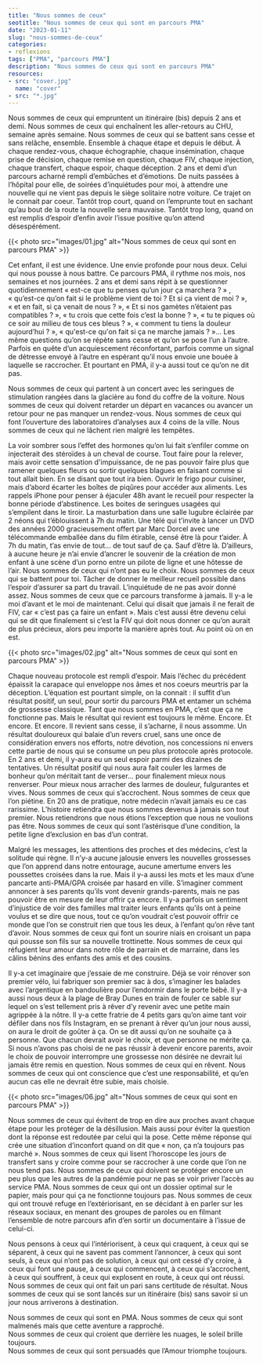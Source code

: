 ```yaml
---
title: "Nous sommes de ceux"
seotitle: "Nous sommes de ceux qui sont en parcours PMA"
date: "2023-01-11"
slug: "nous-sommes-de-ceux"
categories:
- reflexions
tags: ["PMA", "parcours PMA"]
description: "Nous sommes de ceux qui sont en parcours PMA"
resources:
- src: "cover.jpg"
  name: "cover"
- src: "*.jpg"
---
```

Nous sommes de ceux qui empruntent un itinéraire (bis) depuis 2 ans et demi. Nous sommes de ceux qui enchaînent les aller-retours au CHU, semaine après semaine. Nous sommes de ceux qui se battent sans cesse et sans relâche, ensemble. Ensemble à chaque étape et depuis le début. À chaque rendez-vous, chaque échographie, chaque insémination, chaque prise de décision, chaque remise en question, chaque FIV, chaque injection, chaque transfert, chaque espoir, chaque déception. 2 ans et demi d’un parcours acharné rempli d’embûches et d’émotions. De nuits passées à l’hôpital pour elle, de soirées d’inquiétudes pour moi, à attendre une nouvelle qui ne vient pas depuis le siège solitaire notre voiture. Ce trajet on le connait par coeur. Tantôt trop court, quand on l’emprunte tout en sachant qu’au bout de la route la nouvelle sera mauvaise. Tantôt trop long, quand on est remplis d’espoir d’enfin avoir l’issue positive qu’on attend désespérément.

{{< photo src="images/01.jpg" alt="Nous sommes de ceux qui sont en parcours PMA" >}}

Cet enfant, il est une évidence. Une envie profonde pour nous deux. Celui qui nous pousse à nous battre. Ce parcours PMA, il rythme nos mois, nos semaines et nos journées. 2 ans et demi sans répit à se questionner quotidiennement « est-ce que tu penses qu’un jour ça marchera ? » , « qu’est-ce qu’on fait si le problème vient de toi ? Et si ça vient de moi ? », « et en fait, si ça venait de nous ? », « Et si nos gamètes n’étaient pas compatibles ? », « tu crois que cette fois c’est la bonne ? », « tu te piques où ce soir au milieu de tous ces bleus ? », « comment tu tiens la douleur aujourd’hui ? », « qu'est-ce qu'on fait si ça ne marche jamais ? »… Les même questions qu’on se répète sans cesse et qu’on se pose l’un à l’autre. Parfois en quête d’un acquiescement réconfortant, parfois comme un signal de détresse envoyé à l’autre en espérant qu’il nous envoie une bouée à laquelle se raccrocher. Et pourtant en PMA, il y-a aussi tout ce qu’on ne dit pas.

Nous sommes de ceux qui partent à un concert avec les seringues de stimulation rangées dans la glacière au fond du coffre de la voiture. Nous sommes de ceux qui doivent retarder un départ en vacances ou avancer un retour pour ne pas manquer un rendez-vous. Nous sommes de ceux qui font l’ouverture des laboratoires d’analyses aux 4 coins de la ville. Nous sommes de ceux qui ne lâchent rien malgré les tempêtes.

La voir sombrer sous l’effet des hormones qu’on lui fait s’enfiler comme on injecterait des stéroïdes à un cheval de course. Tout faire pour la relever, mais avoir cette sensation d'impuissance, de ne pas pouvoir faire plus que ramener quelques fleurs ou sortir quelques blagues en faisant comme si tout allait bien. En se disant que tout ira bien. Ouvrir le frigo pour cuisiner, mais d’abord écarter les boîtes de piqûres pour accéder aux aliments. Les rappels iPhone pour penser à éjaculer 48h avant le recueil pour respecter la bonne période d’abstinence. Les boites de seringues usagées qui s’empilent dans le tiroir. La masturbation dans une salle lugubre éclairée par 2 néons qui t’éblouissent à 7h du matin. Une télé qui t’invite à lancer un DVD des années 2000 gracieusement offert par Marc Dorcel avec une télécommande emballée dans du film étirable, censé être là pour t’aider. À 7h du matin, t’as envie de tout… de tout sauf de ça. Sauf d’être là. D’ailleurs, à aucune heure je n’ai envie d’ancrer le souvenir de la création de mon enfant à une scène d’un porno entre un pilote de ligne et une hôtesse de l’air. Nous sommes de ceux qui n’ont pas eu le choix. Nous sommes de ceux qui se battent pour toi. Tâcher de donner le meilleur recueil possible dans l’espoir d’assurer sa part du travail. L’inquiétude de ne pas avoir donné assez. Nous sommes de ceux que ce parcours transforme à jamais. Il y-a le moi d’avant et le moi de maintenant. Celui qui disait que jamais il ne ferait de FIV, car « c’est pas ça faire un enfant ». Mais c’est aussi être devenu celui qui se dit que finalement si c’est la FIV qui doit nous donner ce qu’on aurait de plus précieux, alors peu importe la manière après tout. Au point où on en est.

{{< photo src="images/02.jpg" alt="Nous sommes de ceux qui sont en parcours PMA" >}}

Chaque nouveau protocole est rempli d’espoir. Mais l’échec du précédent épaissit la carapace qui enveloppe nos âmes et nos coeurs meurtris par la déception. L’équation est pourtant simple, on la connait : il suffit d’un résultat positif, un seul, pour sortir du parcours PMA et entamer un schéma de grossesse classique. Tant que nous sommes en PMA, c’est que ça ne fonctionne pas. Mais le résultat qui revient est toujours le même. Encore. Et encore. Et encore. Il revient sans cesse, il s’acharne, il nous assomme. Un résultat douloureux qui balaie d’un revers cruel, sans une once de considération envers nos efforts, notre dévotion, nos concessions ni envers cette partie de nous qui se consume un peu plus protocole après protocole. En 2 ans et demi, il y-aura eu un seul espoir parmi des dizaines de tentatives. Un résultat positif qui nous aura fait couler les larmes de bonheur qu’on méritait tant de verser… pour finalement mieux nous renverser. Pour mieux nous arracher des larmes de douleur, fulgurantes et vives. Nous sommes de ceux qui s’accrochent. Nous sommes de ceux que l’on piétine. En 20 ans de pratique, notre médecin n’avait jamais eu ce cas rarissime. L’histoire retiendra que nous sommes devenus à jamais son tout premier. Nous retiendrons que nous étions l’exception que nous ne voulions pas être. Nous sommes de ceux qui sont l’astérisque d’une condition, la petite ligne d’exclusion en bas d’un contrat.

Malgré les messages, les attentions des proches et des médecins, c’est la solitude qui règne. Il n’y-a aucune jalousie envers les nouvelles grossesses que l’on apprend dans notre entourage, aucune amertume envers les poussettes croisées dans la rue. Mais il y-a aussi les mots et les maux d’une pancarte anti-PMA/GPA croisée par hasard en ville. S’imaginer comment annoncer à ses parents qu’ils vont devenir grands-parents, mais ne pas pouvoir être en mesure de leur offrir ça encore. Il y-a parfois un sentiment d’injustice de voir des familles mal traiter leurs enfants qu’ils ont à peine voulus et se dire que nous, tout ce qu’on voudrait c’est pouvoir offrir ce monde que l’on se construit rien que tous les deux, à l’enfant qu’on rêve tant d’avoir. Nous sommes de ceux qui font un sourire niais en croisant un papa qui pousse son fils sur sa nouvelle trottinette. Nous sommes de ceux qui réfugient leur amour dans notre rôle de parrain et de marraine, dans les câlins bénins des enfants des amis et des cousins.

Il y-a cet imaginaire que j’essaie de me construire. Déjà se voir rénover son premier vélo, lui fabriquer son premier sac à dos, s’imaginer les balades avec l’argentique en bandoulière pour l’endormir dans le porte bébé. Il y-a aussi nous deux à la plage de Bray Dunes en train de fouler ce sable sur lequel on s’est tellement pris à rêver d’y revenir avec une petite main agrippée à la nôtre. Il y-a cette fratrie de 4 petits gars qu’on aime tant voir défiler dans nos fils Instagram, en se prenant à rêver qu’un jour nous aussi, on aura le droit de goûter à ça. On se dit aussi qu’on ne souhaite ça à personne. Que chacun devrait avoir le choix, et que personne ne mérite ça. Si nous n’avons pas choisi de ne pas réussir à devenir encore parents, avoir le choix de pouvoir interrompre une grossesse non désirée ne devrait lui jamais être remis en question. Nous sommes de ceux qui en rêvent. Nous sommes de ceux qui ont conscience que c’est une responsabilité, et qu’en aucun cas elle ne devrait être subie, mais choisie.

{{< photo src="images/06.jpg" alt="Nous sommes de ceux qui sont en parcours PMA" >}}

Nous sommes de ceux qui évitent de trop en dire aux proches avant chaque étape pour les protéger de la désillusion. Mais aussi pour éviter la question dont la réponse est redoutée par celui qui la pose. Cette même réponse qui crée une situation d’inconfort quand on dit que « non, ça n’a toujours pas marché ». Nous sommes de ceux qui lisent l’horoscope les jours de transfert sans y croire comme pour se raccrocher à une corde que l’on ne nous tend pas. Nous sommes de ceux qui doivent se protéger encore un peu plus que les autres de la pandémie pour ne pas se voir priver l’accès au service PMA. Nous sommes de ceux qui ont un dossier optimal sur le papier, mais pour qui ça ne fonctionne toujours pas. Nous sommes de ceux qui ont trouvé refuge en l’extériorisant, en se décidant à en parler sur les réseaux sociaux, en menant des groupes de paroles ou en filmant l’ensemble de notre parcours afin d’en sortir un documentaire à l’issue de celui-ci.

Nous pensons à ceux qui l’intériorisent, à ceux qui craquent, à ceux qui se séparent, à ceux qui ne savent pas comment l’annoncer, à ceux qui sont seuls, à ceux qui n’ont pas de solution, à ceux qui ont cessé d’y croire, à ceux qui font une pause, à ceux qui commencent, à ceux qui s’accrochent, à ceux qui souffrent, à ceux qui explosent en route, à ceux qui ont réussi. Nous sommes de ceux qui ont fait un pari sans certitude de résultat. Nous sommes de ceux qui se sont lancés sur un itinéraire (bis) sans savoir si un jour nous arriverons à destination.

Nous sommes de ceux qui sont en PMA. Nous sommes de ceux qui sont malmenés mais que cette aventure a rapproché.  
Nous sommes de ceux qui croient que derrière les nuages, le soleil brille toujours.  
Nous sommes de ceux qui sont persuadés que l’Amour triomphe toujours.  
